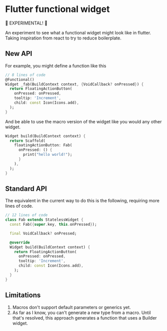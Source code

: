 # Flutter functional widget

🚧 EXPERIMENTAL! 🚧

An experiment to see what a functional widget might look like in flutter. Taking inspiration from react to try to reduce boilerplate.

## New API

For example, you might define a function like this

```dart
// 8 lines of code
@Functional()
Widget _fab(BuildContext context, {VoidCallback? onPressed}) {
  return FloatingActionButton(
    onPressed: onPressed,
    tooltip: 'Increment',
    child: const Icon(Icons.add),
  );
}
```

And be able to use the macro version of the widget like you would any other widget.

```dart
Widget build(BuildContext context) {
  return Scaffold(
    floatingActionButton: Fab(
      onPressed: () {
        print("hello world!");
      }
    ),
  );
}
```

## Standard API

The equivalent in the current way to do this is the following, requiring more lines of code.

```dart
// 12 lines of code
class Fab extends StatelessWidget {
  const Fab({super.key, this.onPressed});

  final VoidCallback? onPressed;

  @override
  Widget build(BuildContext context) {
    return FloatingActionButton(
      onPressed: onPressed,
      tooltip: 'Increment',
      child: const Icon(Icons.add),
    );
  }
}
```

## Limitations

1. Macros don't support default parameters or generics yet.
1. As far as I know, you can't generate a new type from a macro. Until that's resolved, this approach generates a function that uses a Builder widget.
